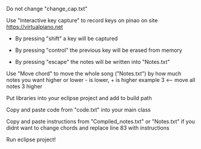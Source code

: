 Do not change "change_cap.txt"

Use "Interactive key capture" to record keys on pinao on site https://virtualpiano.net

- By pressing "shift" a key will be captured

- By pressing "control" the previous key will be erased from memory

- By pressing "escape" the notes will be written into "Notes.txt"

Use "Move chord" to move the whole song ("Notes.txt") by how much notes you want higher or lower - is lower, + is higher example   3 <-- move all notes 3 higher

Put libraries into your eclipse project and add to build path

Copy and paste code from "code.txt" into your main class

Copy and paste instructions from "Compiled_notes.txt" or "Notes.txt" if you didnt want to change chords and replace line 83 with instructions

Run eclipse project!
